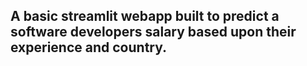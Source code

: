 ## A basic streamlit webapp built to predict a software developers salary based upon their experience and country.
